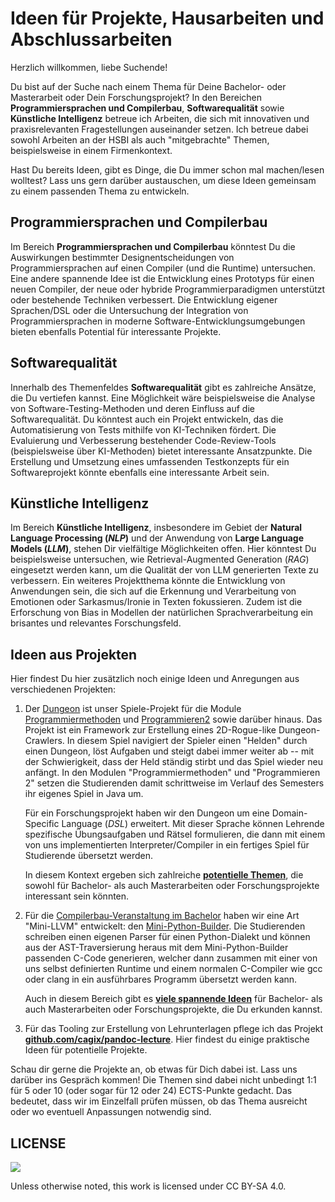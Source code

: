 # Ideen für Projekte, Hausarbeiten und Abschlussarbeiten

Herzlich willkommen, liebe Suchende!

Du bist auf der Suche nach einem Thema für Deine Bachelor- oder Masterarbeit oder Dein
Forschungsprojekt? In den Bereichen **Programmiersprachen und Compilerbau**,
**Softwarequalität** sowie **Künstliche Intelligenz** betreue ich Arbeiten, die sich mit
innovativen und praxisrelevanten Fragestellungen auseinander setzen. Ich betreue dabei sowohl
Arbeiten an der HSBI als auch "mitgebrachte" Themen, beispielsweise in einem Firmenkontext.

Hast Du bereits Ideen, gibt es Dinge, die Du immer schon mal machen/lesen wolltest? Lass uns
gern darüber austauschen, um diese Ideen gemeinsam zu einem passenden Thema zu entwickeln.

## Programmiersprachen und Compilerbau

Im Bereich **Programmiersprachen und Compilerbau** könntest Du die Auswirkungen bestimmter
Designentscheidungen von Programmiersprachen auf einen Compiler (und die Runtime) untersuchen.
Eine andere spannende Idee ist die Entwicklung eines Prototyps für einen neuen Compiler, der
neue oder hybride Programmierparadigmen unterstützt oder bestehende Techniken verbessert. Die
Entwicklung eigener Sprachen/DSL oder die Untersuchung der Integration von Programmiersprachen
in moderne Software-Entwicklungsumgebungen bieten ebenfalls Potential für interessante
Projekte.

## Softwarequalität

Innerhalb des Themenfeldes **Softwarequalität** gibt es zahlreiche Ansätze, die Du vertiefen
kannst. Eine Möglichkeit wäre beispielsweise die Analyse von Software-Testing-Methoden und
deren Einfluss auf die Softwarequalität. Du könntest auch ein Projekt entwickeln, das die
Automatisierung von Tests mithilfe von KI-Techniken fördert. Die Evaluierung und Verbesserung
bestehender Code-Review-Tools (beispielsweise über KI-Methoden) bietet interessante
Ansatzpunkte. Die Erstellung und Umsetzung eines umfassenden Testkonzepts für ein
Softwareprojekt könnte ebenfalls eine interessante Arbeit sein.

## Künstliche Intelligenz

Im Bereich **Künstliche Intelligenz**, insbesondere im Gebiet der **Natural Language
Processing (*NLP*)** und der Anwendung von **Large Language Models (*LLM*)**, stehen Dir
vielfältige Möglichkeiten offen. Hier könntest Du beispielsweise untersuchen, wie
Retrieval-Augmented Generation (*RAG*) eingesetzt werden kann, um die Qualität der von LLM
generierten Texte zu verbessern. Ein weiteres Projektthema könnte die Entwicklung von
Anwendungen sein, die sich auf die Erkennung und Verarbeitung von Emotionen oder
Sarkasmus/Ironie in Texten fokussieren. Zudem ist die Erforschung von Bias in Modellen der
natürlichen Sprachverarbeitung ein brisantes und relevantes Forschungsfeld.

## Ideen aus Projekten

Hier findest Du hier zusätzlich noch einige Ideen und Anregungen aus verschiedenen Projekten:

1.  Der [Dungeon] ist unser Spiele-Projekt für die Module [Programmiermethoden] und
    [Programmieren2] sowie darüber hinaus. Das Projekt ist ein Framework zur Erstellung eines
    2D-Rogue-like Dungeon-Crawlers. In diesem Spiel navigiert der Spieler einen "Helden" durch
    einen Dungeon, löst Aufgaben und steigt dabei immer weiter ab -- mit der Schwierigkeit,
    dass der Held ständig stirbt und das Spiel wieder neu anfängt. In den Modulen
    "Programmiermethoden" und "Programmieren 2" setzen die Studierenden damit schrittweise im
    Verlauf des Semesters ihr eigenes Spiel in Java um.

    Für ein Forschungsprojekt haben wir den Dungeon um eine Domain-Specific Language (*DSL*)
    erweitert. Mit dieser Sprache können Lehrende spezifische Übungsaufgaben und Rätsel
    formulieren, die dann mit einem von uns implementierten Interpreter/Compiler in ein
    fertiges Spiel für Studierende übersetzt werden.

    In diesem Kontext ergeben sich zahlreiche [**potentielle Themen**], die sowohl für
    Bachelor- als auch Masterarbeiten oder Forschungsprojekte interessant sein könnten.

2.  Für die [Compilerbau-Veranstaltung im Bachelor] haben wir eine Art "Mini-LLVM" entwickelt:
    den [Mini-Python-Builder]. Die Studierenden schreiben einen eigenen Parser für einen
    Python-Dialekt und können aus der AST-Traversierung heraus mit dem Mini-Python-Builder
    passenden C-Code generieren, welcher dann zusammen mit einer von uns selbst definierten
    Runtime und einem normalen C-Compiler wie gcc oder clang in ein ausführbares Programm
    übersetzt werden kann.

    Auch in diesem Bereich gibt es [**viele spannende Ideen**] für Bachelor- als auch
    Masterarbeiten oder Forschungsprojekte, die Du erkunden kannst.

3.  Für das Tooling zur Erstellung von Lehrunterlagen pflege ich das Projekt
    [**github.com/cagix/pandoc-lecture**]. Hier findest du einige praktische Ideen für
    potentielle Projekte.

Schau dir gerne die Projekte an, ob etwas für Dich dabei ist. Lass uns darüber ins Gespräch
kommen! Die Themen sind dabei nicht unbedingt 1:1 für 5 oder 10 (oder sogar für 12 oder 24)
ECTS-Punkte gedacht. Das bedeutet, dass wir im Einzelfall prüfen müssen, ob das Thema
ausreicht oder wo eventuell Anpassungen notwendig sind.

## LICENSE

![][1]

Unless otherwise noted, this work is licensed under CC BY-SA 4.0.

<!-- pandoc -s -f markdown -t markdown --columns=94 --reference-links=true readme.md -->

  [Dungeon]: https://github.com/Dungeon-CampusMinden/Dungeon
  [Programmiermethoden]: https://github.com/Programmiermethoden-CampusMinden/PM-Lecture
  [Programmieren2]: https://github.com/Programmiermethoden-CampusMinden/Prog2-Lecture
  [**potentielle Themen**]: https://github.com/Dungeon-CampusMinden/Dungeon/discussions/categories/ideas?discussions_q=is%3Aopen+category%3AIdeas+label%3Athesis
  [Compilerbau-Veranstaltung im Bachelor]: https://github.com/Compiler-CampusMinden/CB-Vorlesung-Bachelor
  [Mini-Python-Builder]: https://github.com/Compiler-CampusMinden/Mini-Python-Builder
  [**viele spannende Ideen**]: https://github.com/Compiler-CampusMinden/Mini-Python-Builder/discussions/categories/ideas?discussions_q=is%3Aopen+category%3AIdeas+label%3Athesis
  [**github.com/cagix/pandoc-lecture**]: https://github.com/cagix/pandoc-lecture/discussions/categories/ideas?discussions_q=is%3Aopen+category%3AIdeas+label%3Athesis
  [1]: https://licensebuttons.net/l/by-sa/4.0/88x31.png
